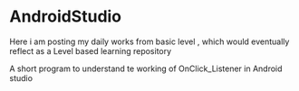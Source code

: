 # AndroidStudio
Here i am posting my daily works from basic level , which would eventually reflect as a Level based learning repository

A short program to understand te working of OnClick_Listener in Android studio

